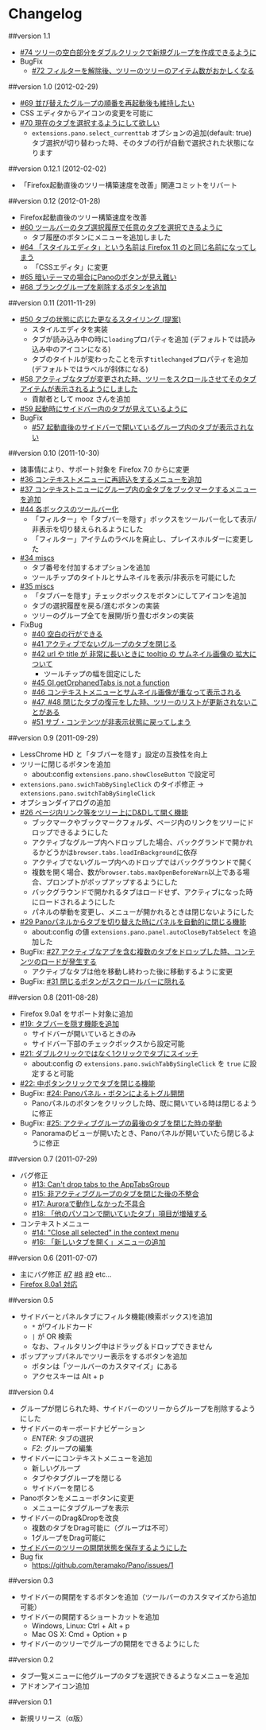 Changelog
=========

##version 1.1
  * [#74 ツリーの空白部分をダブルクリックで新規グループを作成できるように](https://github.com/teramako/Pano/issues/74)
  * BugFix
    * [#72 フィルターを解除後、ツリーのツリーのアイテム数がおかしくなる](https://github.com/teramako/Pano/issues/72)

##version 1.0 (2012-02-29)
  * [#69 並び替えたグループの順番を再起動後も維持したい](https://github.com/teramako/Pano/issues/69)
  * CSS エディタからアイコンの変更を可能に
  * [#70 現在のタブを選択するようにして欲しい](https://github.com/teramako/Pano/issues/70)
    * `extensions.pano.select_currenttab` オプションの追加(default: true)  
      タブ選択が切り替わった時、そのタブの行が自動で選択された状態になります

##version 0.12.1 (2012-02-02)
  * 「Firefox起動直後のツリー構築速度を改善」関連コミットをリバート

##version 0.12 (2012-01-28)
  * Firefox起動直後のツリー構築速度を改善
  * [#60 ツールバーのタブ選択履歴で任意のタブを選択できるように](https://github.com/teramako/Pano/issues/60)
    * タブ履歴のボタンにメニューを追加しました
  * [#64 「スタイルエディタ」という名前は Firefox 11 のと同じ名前になってしまう](https://github.com/teramako/Pano/issues/64)
    * 「CSSエディタ」に変更
  * [#65 暗いテーマの場合にPanoのボタンが見え難い](https://github.com/teramako/Pano/issues/65)
  * [#68 ブランクグループを削除するボタンを追加](https://github.com/teramako/Pano/issues/68)

##version 0.11 (2011-11-29)
 * [#50 タブの状態に応じた更なるスタイリング (提案)](https://github.com/teramako/Pano/issues/50)
   * スタイルエディタを実装
   * タブが読み込み中の時に`loading`プロパティを追加 (デフォルトでは読み込み中のアイコンになる)
   * タブのタイトルが変わったことを示す`titlechanged`プロパティを追加 (デフォルトではラベルが斜体になる)
 * [#58 アクティブなタブが変更された時、ツリーをスクロールさせてそのタブアイテムが表示されるようにしました](https://github.com/teramako/Pano/pull/58)
   * 貢献者として mooz さんを追加
 * [#59 起動時にサイドバー内のタブが見えているように](https://github.com/teramako/Pano/pull/59)
 * BugFix
   * [#57 起動直後のサイドバーで開いているグループ内のタブが表示されない](https://github.com/teramako/Pano/issues/57)

##version 0.10 (2011-10-30)
 * 諸事情により、サポート対象を Firefox 7.0 からに変更
 * [#36 コンテキストメニューに再読込をするメニューを追加](https://github.com/teramako/Pano/issues/36)
 * [#37 コンテキストニューにグループ内の全タブをブックマークするメニューを追加](https://github.com/teramako/Pano/issues/37)
 * [#44 各ボックスのツールバー化](https://github.com/teramako/Pano/issues/44)
   * 「フィルター」や「タブバーを隠す」ボックスをツールバー化して表示/非表示を切り替えられるようにした
   * 「フィルター」アイテムのラベルを廃止し、プレイスホルダーに変更した
 * [#34 miscs](https://github.com/teramako/Pano/issues/34)
   * タブ番号を付加するオプションを追加
   * ツールチップのタイトルとサムネイルを表示/非表示を可能にした
 * [#35 miscs](https://github.com/teramako/Pano/issues/35)
   * 「タブバーを隠す」チェックボックスをボタンにしてアイコンを追加
   * タブの選択履歴を戻る/進むボタンの実装
   * ツリーのグループ全てを展開/折り畳むボタンの実装
 * FixBug
   * [#40 空白の行ができる](https://github.com/teramako/Pano/issues/40)
   * [#41 アクティブでないグループのタブを閉じる](https://github.com/teramako/Pano/issues/41)
   * [#42 url や title が 非常に長いときに tooltip の サムネイル画像の 拡大について](https://github.com/teramako/Pano/issues/42)
     * ツールチップの幅を固定にした
   * [#45 GI.getOrphanedTabs is not a function](https://github.com/teramako/Pano/issues/45)
   * [#46 コンテキストメニューとサムネイル画像が重なって表示される](https://github.com/teramako/Pano/issues/46)
   * [#47, #48 閉じたタブの復元をした時、ツリーのリストが更新されないことがある](https://github.com/teramako/Pano/issues/47)
   * [#51 サブ・コンテンツが非表示状態に戻ってしまう](https://github.com/teramako/Pano/issues/51)

##version 0.9 (2011-09-29)
 * LessChrome HD と「タブバーを隠す」設定の互換性を向上
 * ツリーに閉じるボタンを追加
   * about:config `extensions.pano.showCloseButton` で設定可
 * `extensions.pano.swichTabBySingleClick` のタイポ修正
   -> `extensions.pano.switchTabBySingleClick`
 * オプションダイアログの追加
 * [#26 ページ内リンク等をツリー上にD&Dして開く機能](https://github.com/teramako/Pano/issues/26)
   * ブックマークやブックマークフォルダ、ページ内のリンクをツリーにドロップできるようにした
   * アクティブなグループ内へドロップした場合、バックグランドで開かれるかどうかは`browser.tabs.loadInBackground`に依存
   * アクティブでないグループ内へのドロップではバックグラウンドで開く
   * 複数を開く場合、数が`browser.tabs.maxOpenBeforeWarn`以上である場合、プロンプトがポップアップするようにした
   * バックグラウンドで開かれるタブはロードせず、アクティブになった時にロードされるようにした
   * パネルの挙動を変更し、メニューが開かれるときは閉じないようにした
 * [#29 Panoパネルからタブを切り替えた時にパネルを自動的に閉じる機能](https://github.com/teramako/Pano/issues/29)
   * about:config の値 `extensions.pano.panel.autoCloseByTabSelect` を追加した
 * BugFix: [#27 アクティブなアブを含む複数のタブをドロップした時、コンテンツのロードが発生する](https://github.com/teramako/Pano/issues/27)
   * アクティブなタブは他を移動し終わった後に移動するように変更
 * BugFix: [#31 閉じるボタンがスクロールバーに隠れる](https://github.com/teramako/Pano/issues/31)

##version 0.8 (2011-08-28)

 * Firefox 9.0a1 をサポート対象に追加
 * [#19: タブバーを隠す機能を追加](https://github.com/teramako/Pano/issues/19)
   * サイドバーが開いているときのみ
   * サイドバー下部のチェックボックスから設定可能
 * [#21: ダブルクリックではなく1クリックでタブにスイッチ](https://github.com/teramako/Pano/issues/21)
   * about:config の `extensions.pano.swichTabBySingleClick` を `true` に設定すると可能
 * [#22: 中ボタンクリックでタブを閉じる機能](https://github.com/teramako/Pano/issues/22)
 * BugFix: [#24: Panoパネル・ボタンによるトグル開閉](https://github.com/teramako/Pano/issues/24)
   * Panoパネルのボタンをクリックした時、既に開いている時は閉じるように修正
 * BugFix: [#25: アクティブグループの最後のタブを閉じた時の挙動](https://github.com/teramako/Pano/issues/25)
   * Panoramaのビューが開いたとき、Panoパネルが開いていたら閉じるように修正

##version 0.7 (2011-07-29)

 * バグ修正
   * [#13: Can't drop tabs to the AppTabsGroup](https://github.com/teramako/Pano/issues/13)
   * [#15: 非アクティブグループのタブを閉じた後の不整合](https://github.com/teramako/Pano/issues/15)
   * [#17: Auroraで動作しなかった不具合](https://github.com/teramako/Pano/issues/17)
   * [#18: 「他のパソコンで開いていたタブ」項目が増殖する](https://github.com/teramako/Pano/issues/18)
 * コンテキストメニュー
   * [#14: "Close all selected" in the context menu](https://github.com/teramako/Pano/issues/14)
   * [#16: 「新しいタブを開く」メニューの追加](https://github.com/teramako/Pano/issues/16)

##version 0.6 (2011-07-07)

 * 主にバグ修正 [#7](https://github.com/teramako/Pano/issues/7) [#8](https://github.com/teramako/Pano/issues/8)
   [#9](https://github.com/teramako/Pano/issues/9) etc...
 * [Firefox 8.0a1 対応](https://github.com/teramako/Pano/issues?state=closed&page=1&milestone=3)

##version 0.5

 * サイドバーとパネルタブにフィルタ機能(検索ボックス)を追加
   * `*` がワイルドカード
   * `|` が OR 検索
   * なお、フィルタリング中はドラッグ＆ドロップできません
 * ポップアップパネルでツリー表示をするボタンを追加
   * ボタンは「ツールバーのカスタマイズ」にある
   * アクセスキーは Alt + p

##version 0.4

 * グループが閉じられた時、サイドバーのツリーからグループを削除するようにした
 * サイドバーのキーボードナビゲーション
   * _ENTER_: タブの選択
   * _F2_: グループの編集
 * サイドバーにコンテキストメニューを追加
   * 新しいグループ
   * タブやタブグループを閉じる
   * サイドバーを閉じる
 * Panoボタンをメニューボタンに変更
   * メニューにタブグループを表示
 * サイドバーのDrag&Dropを改良
   * 複数のタブをDrag可能に（グループは不可）
   * 1グループをDrag可能に
 * [サイドバーのツリーの開閉状態を保存するようにした](https://github.com/teramako/Pano/issues/2)
 * Bug fix
   * https://github.com/teramako/Pano/issues/1
 
##version 0.3

 * サイドバーの開閉をするボタンを追加（ツールバーのカスタマイズから追加可能）
 * サイドバーの開閉するショートカットを追加
   * Windows, Linux: Ctrl + Alt + p
   * Mac OS X: Cmd + Option + p
 * サイドバーのツリーでグループの開閉をできるようにした

##version 0.2

 * タブ一覧メニューに他グループのタブを選択できるようなメニューを追加
 * アドオンアイコン追加

##version 0.1

 * 新規リリース（α版）


